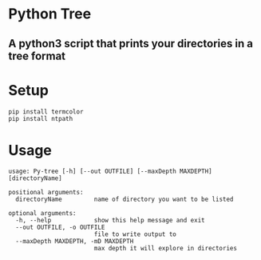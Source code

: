 # Python Tree
## A python3 script that prints your directories in a tree format


# Setup
```
pip install termcolor
pip install ntpath
```

# Usage

```
usage: Py-tree [-h] [--out OUTFILE] [--maxDepth MAXDEPTH] [directoryName]

positional arguments:
  directoryName         name of directory you want to be listed

optional arguments:
  -h, --help            show this help message and exit
  --out OUTFILE, -o OUTFILE
                        file to write output to
  --maxDepth MAXDEPTH, -mD MAXDEPTH
                        max depth it will explore in directories
```